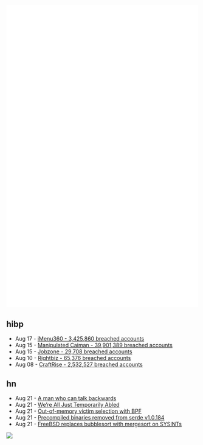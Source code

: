 ![Metrics](https://raw.githubusercontent.com/phixion/phixion/master/metrics.svg)

## hibp

<!--
for https://github.com/phixion/phixion/blob/main/.github/workflows/feeds.yml
-->
<!--START_SECTION:haveibeenpwnd-->
- Aug 17 - [iMenu360 - 3,425,860 breached accounts](https://haveibeenpwned.com/PwnedWebsites#iMenu360)
- Aug 15 - [Manipulated Caiman - 39,901,389 breached accounts](https://haveibeenpwned.com/PwnedWebsites#ManipulatedCaiman)
- Aug 15 - [Jobzone - 29,708 breached accounts](https://haveibeenpwned.com/PwnedWebsites#Jobzone)
- Aug 10 - [Rightbiz - 65,376 breached accounts](https://haveibeenpwned.com/PwnedWebsites#Rightbiz)
- Aug 08 - [CraftRise - 2,532,527 breached accounts](https://haveibeenpwned.com/PwnedWebsites#CraftRise)
<!--END_SECTION:haveibeenpwnd-->

## hn

<!--
for https://github.com/phixion/phixion/blob/main/.github/workflows/feeds.yml
-->
<!--START_SECTION:hn-->
- Aug 21 - [A man who can talk backwards](https://linguischtick.wordpress.com/2017/04/06/the-man-who-can-talk-backwards/)
- Aug 21 - [We’re All Just Temporarily Abled](https://blog.jim-nielsen.com/2023/temporarily-abled/)
- Aug 21 - [Out-of-memory victim selection with BPF](https://lwn.net/SubscriberLink/941614/f873a0ec485e01c5/)
- Aug 21 - [Precompiled binaries removed from serde v1.0.184](https://github.com/serde-rs/serde/releases/tag/v1.0.184)
- Aug 21 - [FreeBSD replaces bubblesort with mergesort on SYSINTs](https://twitter.com/cperciva/status/1693127769901969772)
<!--END_SECTION:hn-->

<!--
for https://yhype.me
-->
![](https://hit.yhype.me/github/profile?user_id=13013670)

